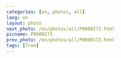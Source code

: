 ```yaml
---
categories: [en, photos, all]
lang: en
layout: photo
next_photo: /en/photos/all/P0000272.html
picname: P0000273
prev_photo: /en/photos/all/P0000173.html
tags: [Tree]
---
```

